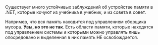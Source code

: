 Существует много устойчивых заблуждений об устройстве памяти в .NET, которые кочуют из учебника в учебник, и из совета в совет.  

Например, что вся память находится под управлением сборщика мусора. **Увы, но это не так**. Есть области памяти, которые находятся под управлением системы и которыми можно управлять лишь опосредовано и выделенная в них память НЕ освобождается.